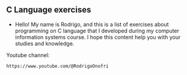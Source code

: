 ## C Language exercises

- Hello! My name is Rodrigo, and this is a list of exercises about programming on C language that I developed during my computer information systems course. I hope this content help you with your studies and knowledge.

  
Youtube channel:

  	https://www.youtube.com/@RodrigoOnofri
